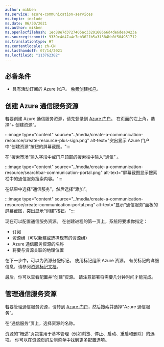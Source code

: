 ```yaml
---
author: mikben
ms.service: azure-communication-services
ms.topic: include
ms.date: 06/30/2021
ms.author: mikben
ms.openlocfilehash: 1ec88e7d3727405ac3320168666d4de6dea0423a
ms.sourcegitcommit: 9339c4d47a4c7eb3621b5a31384bb0f504951712
ms.translationtype: HT
ms.contentlocale: zh-CN
ms.lasthandoff: 07/14/2021
ms.locfileid: "113762382"
---
```

## <a name="prerequisites"></a>必备条件

- 具有活动订阅的 Azure 帐户。 [免费创建帐户](https://azure.microsoft.com/free/dotnet/)。

## <a name="create-azure-communication-services-resource"></a>创建 Azure 通信服务资源

若要创建 Azure 通信服务资源，请先登录到 [Azure 门户](https://portal.azure.com)。 在页面的左上角，选择“+ 创建资源”。 

:::image type="content" source="../media/create-a-communication-resource/create-resource-plus-sign.png" alt-text="突出显示 Azure 门户中“创建资源”按钮的屏幕截图。":::

在“搜索市场”输入字段中或门户顶部的搜索栏中输入“通信” 。

:::image type="content" source="../media/create-a-communication-resource/searchbar-communication-portal.png" alt-text="屏幕截图显示搜索栏中的通信服务搜索内容。":::

在结果中选择“通信服务”，然后选择“添加”。

:::image type="content" source="../media/create-a-communication-resource/create-communication-portal.png" alt-text="显示“通信服务”面板的屏幕截图，突出显示“创建”按钮。":::

现在可以配置通信服务资源。 在创建进程的第一页上，系统将要求你指定：

* 订阅
* 资源组（可以新建或选择现有的资源组）
* Azure 通信服务资源的名称
* 将要与资源关联的地理位置

在下一步中，可以为资源分配标记。 使用标记组织 Azure 资源。 有关标记的详细信息，请参阅[资源标记文档](../../../azure-resource-manager/management/tag-resources.md)。

最后，你可以查看配置并“创建”资源。 请注意部署将需要几分钟时间才能完成。

## <a name="manage-your-communication-services-resource"></a>管理通信服务资源

若要管理通信服务资源，请转到 [Azure 门户](https://portal.azure.com)，然后搜索并选择“Azure 通信服务”。

在“通信服务”页上，选择资源的名称。

资源的“概述”页包含用于基本管理（例如浏览、停止、启动、重启和删除）的选项。 你可以在资源页的左侧菜单中找到更多配置选项。
